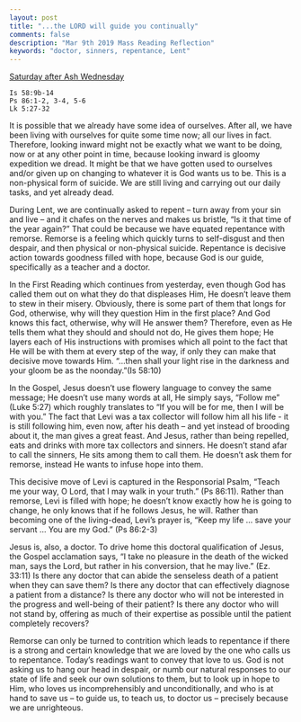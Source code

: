 ```yaml
---
layout: post
title: "...the LORD will guide you continually"
comments: false
description: "Mar 9th 2019 Mass Reading Reflection"
keywords: "doctor, sinners, repentance, Lent"
---
```


[Saturday after Ash Wednesday](https://www.ewtn.com/daily-readings/?date=2019-03-09)

```
Is 58:9b-14
Ps 86:1-2, 3-4, 5-6
Lk 5:27-32
```
It is possible that we already have some idea of ourselves. After all, we have been living with ourselves for quite some time now; all our lives in fact. Therefore, looking inward might not be exactly what we want to be doing, now or at any other point in time, because looking inward is gloomy expedition we dread. It might be that we have gotten used to ourselves and/or given up on changing to whatever it is God wants us to be. This is a non-physical form of suicide. We are still living and carrying out our daily tasks, and yet already dead. 

During Lent, we are continually asked to repent – turn away from your sin and live – and it chafes on the nerves and makes us bristle, “Is it that time of the year again?” That could be because we have equated repentance with remorse. Remorse is a feeling which quickly turns to self-disgust and then despair, and then physical or non-physical suicide. Repentance is decisive action towards goodness filled with hope, because God is our guide, specifically as a teacher and a doctor.

In the First Reading which continues from yesterday, even though God has called them out on what they do that displeases Him, He doesn’t leave them to stew in their misery. Obviously, there is some part of them that longs for God, otherwise, why will they question Him in the first place? And God knows this fact, otherwise, why will He answer them? Therefore, even as He tells them what they should and should not do, He gives them hope; He layers each of His instructions with promises which all point to the fact that He will be with them at every step of the way, if only they can make that decisive move towards Him. “…then shall your light rise in the darkness and your gloom be as the noonday.”(Is 58:10)

In the Gospel, Jesus doesn’t use flowery language to convey the same message; He doesn’t use many words at all, He simply says, “Follow me” (Luke 5:27) which roughly translates to “If you will be for me, then I will be with you.” The fact that Levi was a tax collector will follow him all his life - it is still following him, even now, after his death – and yet instead of brooding about it, the man gives a great feast. And Jesus, rather than being repelled, eats and drinks with more tax collectors and sinners. He doesn’t stand afar to call the sinners, He sits among them to call them. He doesn’t ask them for remorse, instead He wants to infuse hope into them.

This decisive move of Levi is captured in the Responsorial Psalm, “Teach me your way, O Lord, that I may walk in your truth.” (Ps 86:11). Rather than remorse, Levi is filled with hope; he doesn’t know exactly how he is going to change, he only knows that if he follows Jesus, he will. Rather than becoming one of the living-dead, Levi’s prayer is, “Keep my life  … save your servant … You are my God.” (Ps 86:2-3)

Jesus is, also, a doctor. To drive home this doctoral qualification of Jesus, the Gospel acclamation says, “I take no pleasure in the death of the wicked man, says the Lord, but rather in his conversion, that he may live.” (Ez. 33:11) Is there any doctor that can abide the senseless death of a patient when they can save them? Is there any doctor that can effectively diagnose a patient from a distance? Is there any doctor who will not be interested in the progress and well-being of their patient? Is there any doctor who will not stand by, offering as much of their expertise as possible until the patient completely recovers? 

Remorse can only be turned to contrition which leads to repentance if there is a strong and certain knowledge that we are loved by the one who calls us to repentance. Today’s readings want to convey that love to us. God is not asking us to hang our head in despair, or numb our natural responses to our state of life and seek our own solutions to them, but to look up in hope to Him, who loves us incomprehensibly and unconditionally, and who is at hand to save us – to guide us, to teach us, to doctor us – precisely because we are unrighteous.
